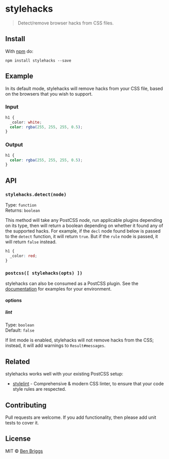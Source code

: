 # stylehacks

> Detect/remove browser hacks from CSS files.

## Install

With [npm](https://npmjs.org/package/stylehacks) do:

```
npm install stylehacks --save
```

## Example

In its default mode, stylehacks will remove hacks from your CSS file, based on
the browsers that you wish to support.

### Input

```css
h1 {
  _color: white;
  color: rgba(255, 255, 255, 0.5);
}
```

### Output

```css
h1 {
  color: rgba(255, 255, 255, 0.5);
}
```

## API

### `stylehacks.detect(node)`

Type: `function`\
Returns: `boolean`

This method will take any PostCSS _node_, run applicable plugins depending on
its type, then will return a boolean depending on whether it found any of the
supported hacks. For example, if the `decl` node found below is passed to the
`detect` function, it will return `true`. But if the `rule` node is passed, it
will return `false` instead.

```css
h1 {
  _color: red;
}
```

### `postcss([ stylehacks(opts) ])`

stylehacks can also be consumed as a PostCSS plugin. See the
[documentation](https://github.com/postcss/postcss#usage) for examples for your
environment.

#### options

##### lint

Type: `boolean`\
Default: `false`

If lint mode is enabled, stylehacks will not remove hacks from the CSS; instead,
it will add warnings to `Result#messages`.

## Related

stylehacks works well with your existing PostCSS setup:

- [stylelint] - Comprehensive & modern CSS linter, to ensure that your code
  style rules are respected.

## Contributing

Pull requests are welcome. If you add functionality, then please add unit tests
to cover it.

## License

MIT © [Ben Briggs](http://beneb.info)

[stylelint]: https://github.com/stylelint/stylelint
